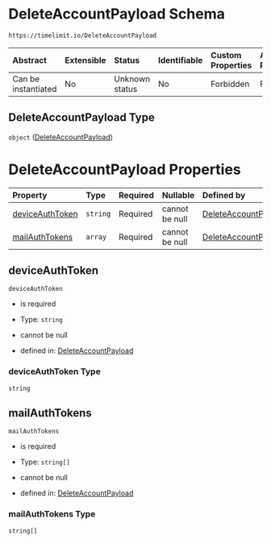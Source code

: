 # DeleteAccountPayload Schema

```txt
https://timelimit.io/DeleteAccountPayload
```

| Abstract            | Extensible | Status         | Identifiable | Custom Properties | Additional Properties | Access Restrictions | Defined In                                                                                  |
| :------------------ | :--------- | :------------- | :----------- | :---------------- | :-------------------- | :------------------ | :------------------------------------------------------------------------------------------ |
| Can be instantiated | No         | Unknown status | No           | Forbidden         | Forbidden             | none                | [DeleteAccountPayload.schema.json](DeleteAccountPayload.schema.json "open original schema") |

## DeleteAccountPayload Type

`object` ([DeleteAccountPayload](deleteaccountpayload.md))

# DeleteAccountPayload Properties

| Property                            | Type     | Required | Nullable       | Defined by                                                                                                                                         |
| :---------------------------------- | :------- | :------- | :------------- | :------------------------------------------------------------------------------------------------------------------------------------------------- |
| [deviceAuthToken](#deviceauthtoken) | `string` | Required | cannot be null | [DeleteAccountPayload](deleteaccountpayload-properties-deviceauthtoken.md "https://timelimit.io/DeleteAccountPayload#/properties/deviceAuthToken") |
| [mailAuthTokens](#mailauthtokens)   | `array`  | Required | cannot be null | [DeleteAccountPayload](deleteaccountpayload-properties-mailauthtokens.md "https://timelimit.io/DeleteAccountPayload#/properties/mailAuthTokens")   |

## deviceAuthToken

`deviceAuthToken`

- is required

- Type: `string`

- cannot be null

- defined in: [DeleteAccountPayload](deleteaccountpayload-properties-deviceauthtoken.md "https://timelimit.io/DeleteAccountPayload#/properties/deviceAuthToken")

### deviceAuthToken Type

`string`

## mailAuthTokens

`mailAuthTokens`

- is required

- Type: `string[]`

- cannot be null

- defined in: [DeleteAccountPayload](deleteaccountpayload-properties-mailauthtokens.md "https://timelimit.io/DeleteAccountPayload#/properties/mailAuthTokens")

### mailAuthTokens Type

`string[]`
